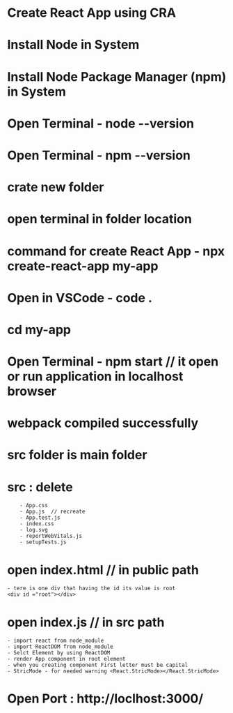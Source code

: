 # Create React App using CRA
# Install Node in System
# Install Node Package Manager (npm) in System
# Open Terminal - node --version
# Open Terminal - npm --version

# crate new folder
# open terminal in folder location
# command for create React App - npx create-react-app my-app

# Open in VSCode - code .

# cd my-app
# Open Terminal - npm start // it open or run application in localhost browser
# webpack compiled successfully

# src folder is main folder
# src : delete 
        - App.css
        - App.js  // recreate 
        - App.test.js
        - index.css
        - log.svg
        - reportWebVitals.js
        - setupTests.js

# open index.html // in public path
    - tere is one div that having the id its value is root
    <div id ="root"></div>
# open index.js // in src path
    - import react from node_module
    - import ReactDOM from node_module
    - Selct Element by using ReactDOM
    - render App component in root element
    - when you creating component First letter must be capital 
    - StricMode - for needed warning <React.StricMode></React.StricMode>

# Open Port : http://loclhost:3000/


